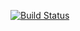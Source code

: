 [![Build Status](https://travis-ci.com/ListerioAxxe/job4j_tracker.svg?branch=master)](https://travis-ci.com/ListerioAxxe/job4j_tracker)
